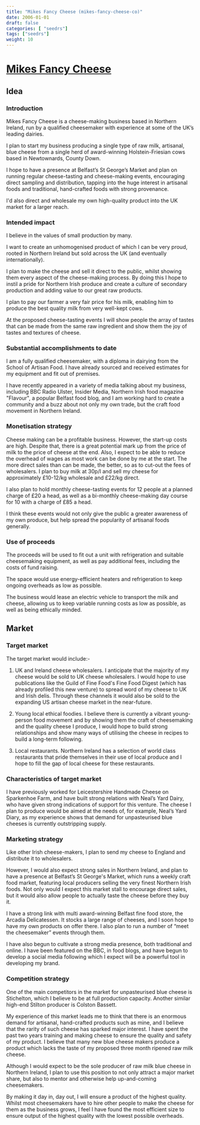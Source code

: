 ```yaml
---
title: "Mikes Fancy Cheese (mikes-fancy-cheese-co)"
date: 2006-01-01
draft: false
categories: [ "seedrs"]
tags: ["seedrs"]
weight: 10
---
```


# [Mikes Fancy Cheese](https://www.seedrs.com/mikes-fancy-cheese-co)

## Idea

### Introduction

Mikes Fancy Cheese is a cheese-making business based in Northern Ireland, run by a qualified cheesemaker with experience at some of the UK’s leading dairies.

I plan to start my business producing a single type of raw milk, artisanal, blue cheese from a single herd of award-winning Holstein-Friesian cows based in Newtownards, County Down.

I hope to have a presence at Belfast’s St George’s Market and plan on running regular cheese-tasting and cheese-making events, encouraging direct sampling and distribution, tapping into the huge interest in artisanal foods and traditional, hand-crafted foods with strong provenance.

I'd also direct and wholesale my own high-quality product into the UK market for a larger reach.

### Intended impact

I believe in the values of small production by many.

I want to create an unhomogenised product of which I can be very proud, rooted in Northern Ireland but sold across the UK (and eventually internationally).

I plan to make the cheese and sell it direct to the public, whilst showing them every aspect of the cheese-making process. By doing this I hope to instil a pride for Northern Irish produce and create a culture of secondary production and adding value to our great raw products.

I plan to pay our farmer a very fair price for his milk, enabling him to produce the best quality milk from very well-kept cows.

At the proposed cheese-tasting events I will show people the array of tastes that can be made from the same raw ingredient and show them the joy of tastes and textures of cheese.

### Substantial accomplishments to date

I am a fully qualified cheesemaker, with a diploma in dairying from the School of Artisan Food. I have already sourced and received estimates for my equipment and fit out of premises.

I have recently appeared in a variety of media talking about my business, including BBC Radio Ulster, Insider Media, Northern Irish food magazine "Flavour", a popular Belfast food blog, and I am working hard to create a community and a buzz about not only my own trade, but the craft food movement in Northern Ireland.

### Monetisation strategy

Cheese making can be a profitable business. However, the start-up costs are high. Despite that, there is a great potential mark up from the price of milk to the price of cheese at the end. Also, I expect to be able to reduce the overhead of wages as most work can be done by me at the start. The more direct sales than can be made, the better, so as to cut-out the fees of wholesalers. I plan to buy milk at 30p/l and sell my cheese for approximately £10-12/kg wholesale and £22/kg direct.

I also plan to hold monthly cheese-tasting events for 12 people at a planned charge of £20 a head, as well as a bi-monthly cheese-making day course for 10 with a charge of £85 a head.

I think these events would not only give the public a greater awareness of my own produce, but help spread the popularity of artisanal foods generally.

### Use of proceeds

The proceeds will be used to fit out a unit with refrigeration and suitable cheesemaking equipment, as well as pay additional fees, including the costs of fund raising.

The space would use energy-efficient heaters and refrigeration to keep ongoing overheads as low as possible.

The business would lease an electric vehicle to transport the milk and cheese, allowing us to keep variable running costs as low as possible, as well as being ethically minded.

## Market

### Target market

The target market would include:-

1. UK and Ireland cheese wholesalers. I anticipate that the majority of my cheese would be sold to UK cheese wholesalers. I would hope to use publications like the Guild of Fine Food's Fine Food Digest (which has already profiled this new venture) to spread word of my cheese to UK and Irish delis. Through these channels it would also be sold to the expanding US artisan cheese market in the near-future.

2. Young local ethical foodies. I believe there is currently a vibrant young-person food movement and by showing them the craft of cheesemaking and the quality cheese I produce, I would hope to build strong relationships and show many ways of utilising the cheese in recipes to build a long-term following.

3. Local restaurants. Northern Ireland has a selection of world class restaurants that pride themselves in their use of local produce and I hope to fill the gap of local cheese for these restaurants.

### Characteristics of target market

I have previously worked for Leicestershire Handmade Cheese on Sparkenhoe Farm, and have built strong relations with Neal’s Yard Dairy, who have given strong indications of support for this venture. The cheese I plan to produce would be aimed at the needs of, for example, Neal’s Yard Diary, as my experience shows that demand for unpasteurised blue cheeses is currently outstripping supply.

### Marketing strategy

Like other Irish cheese-makers, I plan to send my cheese to England and distribute it to wholesalers.

However, I would also expect strong sales in Northern Ireland, and plan to have a presence at Belfast’s St George's Market, which runs a weekly craft food market, featuring local producers selling the very finest Northern Irish foods. Not only would I expect this market stall to encourage direct sales, but it would also allow people to actually taste the cheese before they buy it.

I have a strong link with multi award-winning Belfast fine food store, the Arcadia Delicatessen. It stocks a large range of cheeses, and I soon hope to have my own products on offer there. I also plan to run a number of “meet the cheesemaker” events through them.

I have also begun to cultivate a strong media presence, both traditional and online. I have been featured on the BBC, in food blogs, and have begun to develop a social media following which I expect will be a powerful tool in developing my brand.

### Competition strategy

One of the main competitors in the market for unpasteurised blue cheese is Stichelton, which I believe to be at full production capacity. Another similar high-end Stilton producer is Colston Bassett.

My experience of this market leads me to think that there is an enormous demand for artisanal, hand-crafted products such as mine, and I believe that the rarity of such cheese has sparked major interest. I have spent the past two years training and making cheese to ensure the quality and safety of my product. I believe that many new blue cheese makers produce a product which lacks the taste of my proposed three month ripened raw milk cheese.

Although I would expect to be the sole producer of raw milk blue cheese in Northern Ireland, I plan to use this position to not only attract a major market share, but also to mentor and otherwise help up-and-coming cheesemakers.

By making it day in, day out, I will ensure a product of the highest quality. Whilst most cheesemakers have to hire other people to make the cheese for them as the business grows, I feel I have found the most efficient size to ensure output of the highest quality with the lowest possible overheads.

